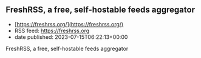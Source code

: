## FreshRSS, a free, self-hostable feeds aggregator
 - [https://freshrss.org/](https://freshrss.org/)
 - RSS feed: https://freshrss.org
 - date published: 2023-07-15T06:22:13+00:00

FreshRSS, a free, self-hostable feeds aggregator

